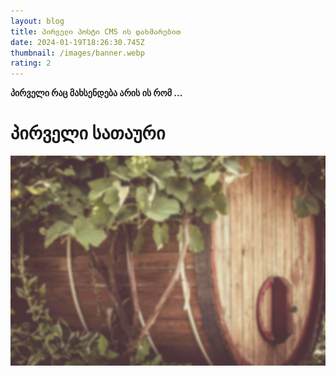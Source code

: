 ```yaml
---
layout: blog
title: პირველი პოსტი CMS ის დახმარებით
date: 2024-01-19T18:26:30.745Z
thumbnail: /images/banner.webp
rating: 2
---
```

**პირველი რაც მახსენდება არის ის რომ ...**

# **პირველი სათაური**

![ვაინგარდის ფონი](/images/banner.webp "ვაინგარდი")